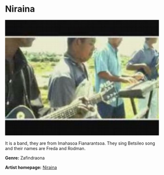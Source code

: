 # Niraina

![Nirain](niraina.jpg)

It is a band, they are from Imahasoa Fianarantsoa. They sing Betsileo song and their names are Freda and Rodman.

**Genre:** Zafindraona

**Artist homepage:** [Niraina](https://fr-fr.facebook.com/GasyPointNet/posts/niraina-tano-ny-marina00507-hira-gasy-betsileo-clip-video/545259948855166/)
